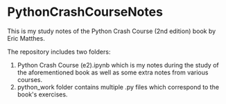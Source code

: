 # PythonCrashCourseNotes
This is my study notes of the Python Crash Course (2nd edition) book by Eric Matthes.

The repository includes two folders:

1. Python Crash Course (e2).ipynb which is my notes during the study of the aforementioned book as well as some extra notes from various courses.
2. python_work folder contains multiple .py files which correspond to the book's exercises.
